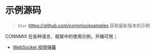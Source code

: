 # 示例源码

> `Star` https://github.com/connmix/examples 获取最新版本的示例

CONNMIX 在各种语言、框架中的使用示例，开箱可用；

- [WebSocket 视频弹幕](https://github.com/connmix/examples/tree/main/barrage-videos)
